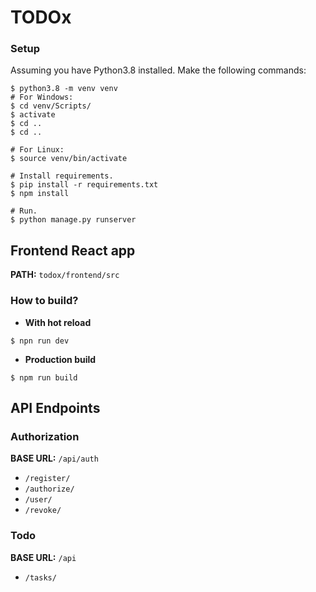 # TODOx


### Setup

Assuming you have Python3.8 installed. Make the following commands:

```shell script
$ python3.8 -m venv venv
# For Windows:
$ cd venv/Scripts/
$ activate
$ cd ..
$ cd ..

# For Linux:
$ source venv/bin/activate

# Install requirements.
$ pip install -r requirements.txt
$ npm install

# Run.
$ python manage.py runserver
``` 


## Frontend React app

**PATH:** `todox/frontend/src`


### How to build?

- **With hot reload**
```shell script
$ npn run dev
```

- **Production build**

```shell script
$ npm run build
```


## API Endpoints

### Authorization

**BASE URL:** `/api/auth`

- `/register/`
- `/authorize/`
- `/user/`
- `/revoke/`


### Todo

**BASE URL:** `/api`

- `/tasks/`

